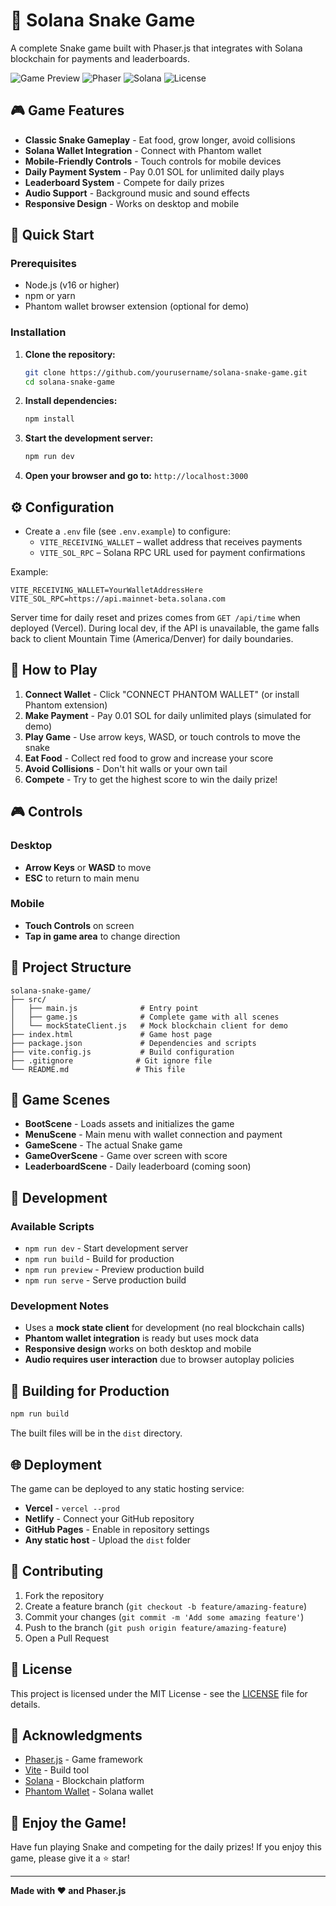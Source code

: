 # 🐍 Solana Snake Game

A complete Snake game built with Phaser.js that integrates with Solana blockchain for payments and leaderboards.

![Game Preview](https://img.shields.io/badge/Game-Snake-green)
![Phaser](https://img.shields.io/badge/Phaser-3.70.0-blue)
![Solana](https://img.shields.io/badge/Solana-Blockchain-purple)
![License](https://img.shields.io/badge/License-MIT-yellow)

## 🎮 Game Features

- **Classic Snake Gameplay** - Eat food, grow longer, avoid collisions
- **Solana Wallet Integration** - Connect with Phantom wallet
- **Mobile-Friendly Controls** - Touch controls for mobile devices
- **Daily Payment System** - Pay 0.01 SOL for unlimited daily plays
- **Leaderboard System** - Compete for daily prizes
- **Audio Support** - Background music and sound effects
- **Responsive Design** - Works on desktop and mobile

## 🚀 Quick Start

### Prerequisites
- Node.js (v16 or higher)
- npm or yarn
- Phantom wallet browser extension (optional for demo)

### Installation

1. **Clone the repository:**
   ```bash
   git clone https://github.com/yourusername/solana-snake-game.git
   cd solana-snake-game
   ```

2. **Install dependencies:**
   ```bash
   npm install
   ```

3. **Start the development server:**
   ```bash
   npm run dev
   ```

4. **Open your browser and go to:** `http://localhost:3000`

## ⚙️ Configuration

- Create a `.env` file (see `.env.example`) to configure:
  - `VITE_RECEIVING_WALLET` – wallet address that receives payments
  - `VITE_SOL_RPC` – Solana RPC URL used for payment confirmations

Example:
```
VITE_RECEIVING_WALLET=YourWalletAddressHere
VITE_SOL_RPC=https://api.mainnet-beta.solana.com
```

Server time for daily reset and prizes comes from `GET /api/time` when deployed (Vercel). During local dev, if the API is unavailable, the game falls back to client Mountain Time (America/Denver) for daily boundaries.

## 🎯 How to Play

1. **Connect Wallet** - Click "CONNECT PHANTOM WALLET" (or install Phantom extension)
2. **Make Payment** - Pay 0.01 SOL for daily unlimited plays (simulated for demo)
3. **Play Game** - Use arrow keys, WASD, or touch controls to move the snake
4. **Eat Food** - Collect red food to grow and increase your score
5. **Avoid Collisions** - Don't hit walls or your own tail
6. **Compete** - Try to get the highest score to win the daily prize!

## 🎮 Controls

### Desktop
- **Arrow Keys** or **WASD** to move
- **ESC** to return to main menu

### Mobile
- **Touch Controls** on screen
- **Tap in game area** to change direction

## 📁 Project Structure

```
solana-snake-game/
├── src/
│   ├── main.js              # Entry point
│   ├── game.js              # Complete game with all scenes
│   └── mockStateClient.js   # Mock blockchain client for demo
├── index.html               # Game host page
├── package.json             # Dependencies and scripts
├── vite.config.js           # Build configuration
├── .gitignore              # Git ignore file
└── README.md               # This file
```

## 🎨 Game Scenes

- **BootScene** - Loads assets and initializes the game
- **MenuScene** - Main menu with wallet connection and payment
- **GameScene** - The actual Snake game
- **GameOverScene** - Game over screen with score
- **LeaderboardScene** - Daily leaderboard (coming soon)

## 🔧 Development

### Available Scripts

- `npm run dev` - Start development server
- `npm run build` - Build for production
- `npm run preview` - Preview production build
- `npm run serve` - Serve production build

### Development Notes

- Uses a **mock state client** for development (no real blockchain calls)
- **Phantom wallet integration** is ready but uses mock data
- **Responsive design** works on both desktop and mobile
- **Audio requires user interaction** due to browser autoplay policies

## 🚀 Building for Production

```bash
npm run build
```

The built files will be in the `dist` directory.

## 🌐 Deployment

The game can be deployed to any static hosting service:

- **Vercel** - `vercel --prod`
- **Netlify** - Connect your GitHub repository
- **GitHub Pages** - Enable in repository settings
- **Any static host** - Upload the `dist` folder

## 🤝 Contributing

1. Fork the repository
2. Create a feature branch (`git checkout -b feature/amazing-feature`)
3. Commit your changes (`git commit -m 'Add some amazing feature'`)
4. Push to the branch (`git push origin feature/amazing-feature`)
5. Open a Pull Request

## 📝 License

This project is licensed under the MIT License - see the [LICENSE](LICENSE) file for details.

## 🙏 Acknowledgments

- [Phaser.js](https://phaser.io/) - Game framework
- [Vite](https://vitejs.dev/) - Build tool
- [Solana](https://solana.com/) - Blockchain platform
- [Phantom Wallet](https://phantom.app/) - Solana wallet

## 🎉 Enjoy the Game!

Have fun playing Snake and competing for the daily prizes! If you enjoy this game, please give it a ⭐ star!

---

**Made with ❤️ and Phaser.js**

